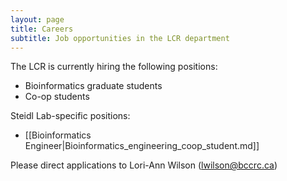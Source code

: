```yaml
---
layout: page
title: Careers
subtitle: Job opportunities in the LCR department
---
```


The LCR is currently hiring the following positions:

* Bioinformatics graduate students
* Co-op students

Steidl Lab-specific positions:

* <span style="color: rgb(34,34,34);">[[Bioinformatics Engineer|Bioinformatics_engineering_coop_student.md]]</span>

Please direct applications to Lori-Ann Wilson (lwilson@bccrc.ca)

